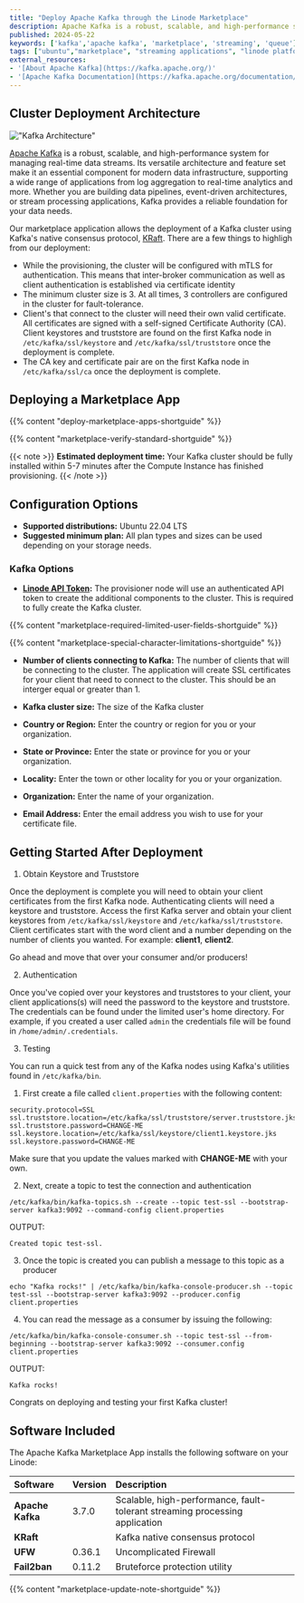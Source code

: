 ```yaml
---
title: "Deploy Apache Kafka through the Linode Marketplace"
description: Apache Kafka is a robust, scalable, and high-performance system for managing real-time data streams. Its versatile architecture and feature set make it an essential component for modern data infrastructure, supporting a wide range of applications from log aggregation to real-time analytics and more. Whether you are building data pipelines, event-driven architectures, or stream processing applications, Kafka provides a reliable foundation for your data needs."
published: 2024-05-22
keywords: ['kafka','apache kafka', 'marketplace', 'streaming', 'queue']
tags: ["ubuntu","marketplace", "streaming applications", "linode platform", "cloud manager", "ssl", "cloud storage", "high availability", "compute storage"]
external_resources:
- '[About Apache Kafka](https://kafka.apache.org/)'
- '[Apache Kafka Documentation](https://kafka.apache.org/documentation/)'
---
```

## Cluster Deployment Architecture

!["Kafka Architecture"](images/kafka-cluster.png "Apache Kafka Architecture")

[Apache Kafka](https://kafka.apache.org/) is a robust, scalable, and high-performance system for managing real-time data streams. Its versatile architecture and feature set make it an essential component for modern data infrastructure, supporting a wide range of applications from log aggregation to real-time analytics and more. Whether you are building data pipelines, event-driven architectures, or stream processing applications, Kafka provides a reliable foundation for your data needs.

Our marketplace application allows the deployment of a Kafka cluster using Kafka's native consensus protocol, [KRaft](https://kafka.apache.org/documentation/#kraft). There are a few things to highligh from our deployment:

- While the provisioning, the cluster will be configured with mTLS for authentication. This means that inter-broker communication as well as client authentication is established via certificate identity
- The minimum cluster size is 3. At all times, 3 controllers are configured in the cluster for fault-tolerance.
- Client's that connect to the cluster will need their own valid certificate. All certificates are signed with a self-signed Certificate Authority (CA). Client keystores and truststore are found on the first Kafka node in `/etc/kafka/ssl/keystore` and `/etc/kafka/ssl/truststore` once the deployment is complete.
- The CA key and certificate pair are on the first Kafka node in `/etc/kafka/ssl/ca` once the deployment is complete.

## Deploying a Marketplace App

{{% content "deploy-marketplace-apps-shortguide" %}}

{{% content "marketplace-verify-standard-shortguide" %}}

{{< note >}}
**Estimated deployment time:** Your Kafka cluster should be fully installed within 5-7 minutes after the Compute Instance has finished provisioning.
{{< /note >}}

## Configuration Options

- **Supported distributions:** Ubuntu 22.04 LTS
- **Suggested minimum plan:** All plan types and sizes can be used depending on your storage needs.

### Kafka Options

- **[Linode API Token](/docs/products/tools/api/guides/manage-api-tokens/#create-an-api-token):** The provisioner node will use an authenticated API token to create the additional components to the cluster. This is required to fully create the Kafka cluster.

{{% content "marketplace-required-limited-user-fields-shortguide" %}}

{{% content "marketplace-special-character-limitations-shortguide" %}}
- **Number of clients connecting to Kafka:** The number of clients that will be connecting to the cluster. The application will create SSL certificates for your client that need to connect to the cluster. This should be an interger equal or greater than 1.

- **Kafka cluster size:** The size of the Kafka cluster

- **Country or Region:** Enter the country or region for you or your organization.

- **State or Province:** Enter the state or province for you or your organization.

- **Locality:** Enter the town or other locality for you or your organization.

- **Organization:** Enter the name of your organization.

- **Email Address:** Enter the email address you wish to use for your certificate file.


## Getting Started After Deployment

1. Obtain Keystore and Truststore

Once the deployment is complete you will need to obtain your client certificates from the first Kafka node. Authenticating clients will need a keystore and truststore. Access the first Kafka server and obtain your client keystores from `/etc/kafka/ssl/keystore` and `/etc/kafka/ssl/truststore`. Client certificates start with the word client and a number depending on the number of clients you wanted. For example: **client1**, **client2**.

Go ahead and move that over your consumer and/or producers!

2. Authentication

Once you've copied over your keystores and truststores to your client, your client applications(s) will need the password to the keystore and truststore. The credentials can be found under the limited user's home directory. For example, if you created a user called `admin` the credentials file will be found in `/home/admin/.credentials`.

3. Testing

You can run a quick test from any of the Kafka nodes using Kafka's utilities found in `/etc/kafka/bin`.

1. First create a file called `client.properties` with the following content:

```output
security.protocol=SSL
ssl.truststore.location=/etc/kafka/ssl/truststore/server.truststore.jks
ssl.truststore.password=CHANGE-ME
ssl.keystore.location=/etc/kafka/ssl/keystore/client1.keystore.jks
ssl.keystore.password=CHANGE-ME
```

Make sure that you update the values marked with **CHANGE-ME** with your own.

2. Next, create a topic to test the connection and authentication

```command
/etc/kafka/bin/kafka-topics.sh --create --topic test-ssl --bootstrap-server kafka3:9092 --command-config client.properties
```

OUTPUT:
```output
Created topic test-ssl.
```

3. Once the topic is created you can publish a message to this topic as a producer
```command
echo "Kafka rocks!" | /etc/kafka/bin/kafka-console-producer.sh --topic test-ssl --bootstrap-server kafka3:9092 --producer.config client.properties
```

4. You can read the message as a consumer by issuing the following:
```command
/etc/kafka/bin/kafka-console-consumer.sh --topic test-ssl --from-beginning --bootstrap-server kafka3:9092 --consumer.config client.properties
```

OUTPUT:
```output
Kafka rocks!
```

Congrats on deploying and testing your first Kafka cluster!

## Software Included

The Apache Kafka Marketplace App installs the following software on your Linode:

| **Software**  | **Version**   | **Description**   |
| :---      | :----     | :---          |
| **Apache Kafka**    | 3.7.0    | Scalable, high-performance, fault-tolerant streaming processing application  |
| **KRaft** | | Kafka native consensus protocol |
| **UFW**      | 0.36.1    | Uncomplicated Firewall |
| **Fail2ban**   | 0.11.2    | Bruteforce protection utility |

{{% content "marketplace-update-note-shortguide" %}}
